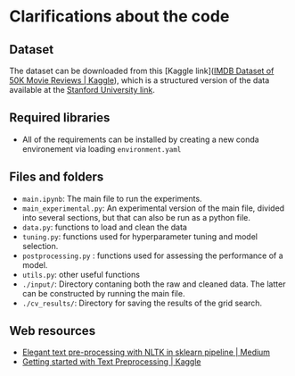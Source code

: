 # Clarifications about the code

## Dataset

The dataset can be downloaded from this [Kaggle link]([IMDB Dataset of 50K Movie Reviews | Kaggle](https://www.kaggle.com/datasets/lakshmi25npathi/imdb-dataset-of-50k-movie-reviews)), which is a structured version of the data available at the [Stanford University link](https://ai.stanford.edu/~amaas/data/sentiment/).

## Required libraries

* All of the requirements can be installed by creating a new conda environement via loading `environment.yaml`

## Files and folders

* `main.ipynb`: The main file to run the experiments.
* `main_experimental.py`: An experimental version of the main file, divided into several sections, but that can also be run as a python file.
* `data.py`: functions to load and clean the data
* `tuning.py`: functions used for hyperparameter tuning and model selection.
* `postprocessing.py` : functions used for assessing the performance of a model.
* `utils.py`: other useful functions
* `./input/`: Directory contaning both the raw and cleaned data. The latter can be constructed by running the main file.
* `./cv_results/`: Directory for saving the results of the grid search.

## Web resources

* [Elegant text pre-processing with NLTK in sklearn pipeline | Medium](https://towardsdatascience.com/elegant-text-pre-processing-with-nltk-in-sklearn-pipeline-d6fe18b91eb8)
* [Getting started with Text Preprocessing | Kaggle](https://www.kaggle.com/code/sudalairajkumar/getting-started-with-text-preprocessing/input)

